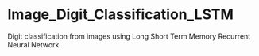 # Image_Digit_Classification_LSTM
Digit classification from images using Long Short Term Memory Recurrent Neural Network
